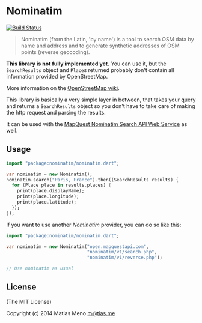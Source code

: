 # Nominatim

[![Build Status](https://drone.io/github.com/enyo/nominatim/status.png)](https://drone.io/github.com/enyo/nominatim/latest)

> Nominatim (from the Latin, 'by name') is a tool to search OSM data by name
> and address and to generate synthetic addresses of OSM points (reverse geocoding).


**This library is not fully implemented yet.** You can use it, but the `SearchResults` object and `Place`s returned
probably don't contain all information provided by OpenStreetMap.

More information on the [OpenStreetMap wiki](http://wiki.openstreetmap.org/wiki/Nominatim).


This library is basically a very simple layer in between, that takes your query and
returns a `SearchResults` object so you don't have to take care of making the http
request and parsing the results.


It can be used with the [MapQuest Nominatim Search API Web Service](http://developer.mapquest.com/web/products/open/nominatim) as well.


## Usage


```dart
import "package:nominatim/nominatim.dart";

var nominatim = new Nominatim();
nominatim.search("Paris, France").then((SearchResults results) {
  for (Place place in results.places) {
    print(place.displayName);
    print(place.longitude);
    print(place.latitude);
  });
});
```

If you want to use another *Nominatim* provider, you can do so like this:

```dart
import "package:nominatim/nominatim.dart";

var nominatim = new Nominatim("open.mapquestapi.com",
                              "nominatim/v1/search.php",
                              "nominatim/v1/reverse.php");

// Use nominatim as usual
```


## License

(The MIT License)

Copyright (c) 2014 Matias Meno <m@tias.me>
